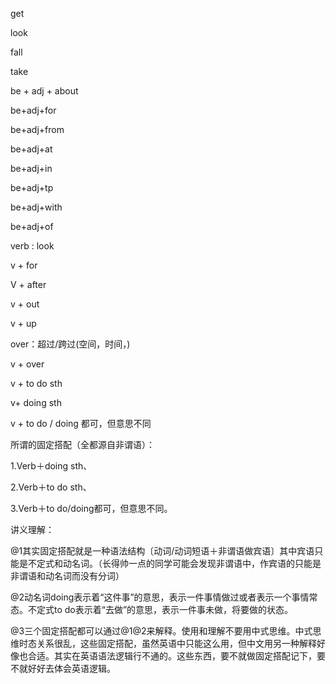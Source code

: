 get

look

fall

take

be + adj + about

be+adj+for

be+adj+from

be+adj+at

be+adj+in

be+adj+tp

be+adj+with

be+adj+of



verb : look 

v + for

V + after

v + out

v + up



over：超过/跨过(空间，时间，)

v + over 









v + to do sth

v+ doing sth

v + to do / doing 都可，但意思不同



所谓的固定搭配（全都源自非谓语）：

1.Verb＋doing sth、

2.Verb＋to do sth、

3.Verb＋to do/doing都可，但意思不同。

讲义理解：

@1其实固定搭配就是一种语法结构〔动词/动词短语＋非谓语做宾语〕其中宾语只能是不定式和动名词。（长得帅一点的同学可能会发现非谓语中，作宾语的只能是非谓语和动名词而没有分词）

@2动名词doing表示着“这件事”的意思，表示一件事情做过或者表示一个事情常态。不定式to do表示着“去做”的意思，表示一件事未做，将要做的状态。

@3三个固定搭配都可以通过@1@2来解释。使用和理解不要用中式思维。中式思维时态关系很乱，这些固定搭配，虽然英语中只能这么用，但中文用另一种解释好像也合适。其实在英语语法逻辑行不通的。这些东西，要不就做固定搭配记下，要不就好好去体会英语逻辑。

